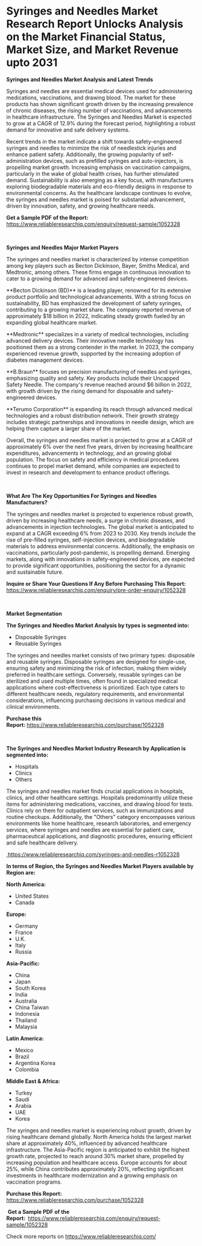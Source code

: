 <p><h1>Syringes and Needles Market Research Report Unlocks Analysis on the Market Financial Status, Market Size, and Market Revenue upto 2031</h1></p><p><strong>Syringes and Needles Market Analysis and Latest Trends</strong></p>
<p><p>Syringes and needles are essential medical devices used for administering medications, vaccinations, and drawing blood. The market for these products has shown significant growth driven by the increasing prevalence of chronic diseases, the rising number of vaccinations, and advancements in healthcare infrastructure. The Syringes and Needles Market is expected to grow at a CAGR of 12.9% during the forecast period, highlighting a robust demand for innovative and safe delivery systems.</p><p>Recent trends in the market indicate a shift towards safety-engineered syringes and needles to minimize the risk of needlestick injuries and enhance patient safety. Additionally, the growing popularity of self-administration devices, such as prefilled syringes and auto-injectors, is propelling market growth. Increasing emphasis on vaccination campaigns, particularly in the wake of global health crises, has further stimulated demand. Sustainability is also emerging as a key focus, with manufacturers exploring biodegradable materials and eco-friendly designs in response to environmental concerns. As the healthcare landscape continues to evolve, the syringes and needles market is poised for substantial advancement, driven by innovation, safety, and growing healthcare needs.</p></p>
<p><strong>Get a Sample PDF of the Report:&nbsp;</strong> <a href="https://www.reliableresearchiq.com/enquiry/request-sample/1052328?utm_campaign=1720&utm_medium=2&utm_source=Github&utm_content=ia&utm_term=28122024&utm_id=syringes-and-needles">https://www.reliableresearchiq.com/enquiry/request-sample/1052328</a></p>
<p>&nbsp;</p>
<p><strong>Syringes and Needles Major Market Players</strong></p>
<p><p>The syringes and needles market is characterized by intense competition among key players such as Becton Dickinson, Bayer, Smiths Medical, and Medtronic, among others. These firms engage in continuous innovation to cater to a growing demand for advanced and safety-engineered devices.</p><p>**Becton Dickinson (BD)** is a leading player, renowned for its extensive product portfolio and technological advancements. With a strong focus on sustainability, BD has emphasized the development of safety syringes, contributing to a growing market share. The company reported revenue of approximately $18 billion in 2022, indicating steady growth fueled by an expanding global healthcare market.</p><p>**Medtronic** specializes in a variety of medical technologies, including advanced delivery devices. Their innovative needle technology has positioned them as a strong contender in the market. In 2023, the company experienced revenue growth, supported by the increasing adoption of diabetes management devices.</p><p>**B.Braun** focuses on precision manufacturing of needles and syringes, emphasizing quality and safety. Key products include their Uncapped Safety Needle. The company's revenue reached around $6 billion in 2022, with growth driven by the rising demand for disposable and safety-engineered devices.</p><p>**Terumo Corporation** is expanding its reach through advanced medical technologies and a robust distribution network. Their growth strategy includes strategic partnerships and innovations in needle design, which are helping them capture a larger share of the market.</p><p>Overall, the syringes and needles market is projected to grow at a CAGR of approximately 6% over the next five years, driven by increasing healthcare expenditures, advancements in technology, and an growing global population. The focus on safety and efficiency in medical procedures continues to propel market demand, while companies are expected to invest in research and development to enhance product offerings.</p></p>
<p>&nbsp;</p>
<p><strong>What Are The Key Opportunities For Syringes and Needles Manufacturers?</strong></p>
<p><p>The syringes and needles market is projected to experience robust growth, driven by increasing healthcare needs, a surge in chronic diseases, and advancements in injection technologies. The global market is anticipated to expand at a CAGR exceeding 6% from 2023 to 2030. Key trends include the rise of pre-filled syringes, self-injection devices, and biodegradable materials to address environmental concerns. Additionally, the emphasis on vaccinations, particularly post-pandemic, is propelling demand. Emerging markets, along with innovations in safety-engineered devices, are expected to provide significant opportunities, positioning the sector for a dynamic and sustainable future.</p></p>
<p><strong>Inquire or Share Your Questions If Any Before Purchasing This Report:</strong> <a href="https://www.reliableresearchiq.com/enquiry/pre-order-enquiry/1052328?utm_campaign=1720&utm_medium=2&utm_source=Github&utm_content=ia&utm_term=28122024&utm_id=syringes-and-needles">https://www.reliableresearchiq.com/enquiry/pre-order-enquiry/1052328</a></p>
<p>&nbsp;</p>
<p><strong>Market Segmentation</strong></p>
<p><strong>The Syringes and Needles Market Analysis by types is segmented into:</strong></p>
<p><ul><li>Disposable Syringes</li><li>Reusable Syringes</li></ul></p>
<p><p>The syringes and needles market consists of two primary types: disposable and reusable syringes. Disposable syringes are designed for single-use, ensuring safety and minimizing the risk of infection, making them widely preferred in healthcare settings. Conversely, reusable syringes can be sterilized and used multiple times, often found in specialized medical applications where cost-effectiveness is prioritized. Each type caters to different healthcare needs, regulatory requirements, and environmental considerations, influencing purchasing decisions in various medical and clinical environments.</p></p>
<p><strong>Purchase this Report:&nbsp;</strong><a href="https://www.reliableresearchiq.com/purchase/1052328?utm_campaign=1720&utm_medium=2&utm_source=Github&utm_content=ia&utm_term=28122024&utm_id=syringes-and-needles">https://www.reliableresearchiq.com/purchase/1052328</a></p>
<p>&nbsp;</p>
<p><strong>The Syringes and Needles Market Industry Research by Application is segmented into:</strong></p>
<p><ul><li>Hospitals</li><li>Clinics</li><li>Others</li></ul></p>
<p><p>The syringes and needles market finds crucial applications in hospitals, clinics, and other healthcare settings. Hospitals predominantly utilize these items for administering medications, vaccines, and drawing blood for tests. Clinics rely on them for outpatient services, such as immunizations and routine checkups. Additionally, the "Others" category encompasses various environments like home healthcare, research laboratories, and emergency services, where syringes and needles are essential for patient care, pharmaceutical applications, and diagnostic procedures, ensuring efficient and safe healthcare delivery.</p></p>
<p><a href="https://www.reliableresearchiq.com/syringes-and-needles-r1052328?utm_campaign=1720&utm_medium=2&utm_source=Github&utm_content=ia&utm_term=28122024&utm_id=syringes-and-needles">&nbsp;https://www.reliableresearchiq.com/syringes-and-needles-r1052328</a></p>
<p><strong>In terms of Region, the Syringes and Needles Market Players available by Region are:</strong></p>
<p>
    <p> <strong> North America: </strong>
        <ul>
            <li>United States</li>
            <li>Canada</li>
        </ul>
        </p> 
    <p> <strong> Europe: </strong>
        <ul>
            <li>Germany</li>
            <li>France</li>
            <li>U.K.</li>
            <li>Italy</li>
            <li>Russia</li>
        </ul>
        </p> 
    <p> <strong> Asia-Pacific: </strong>
        <ul>
            <li>China</li>
            <li>Japan</li>
            <li>South Korea</li>
            <li>India</li>
            <li>Australia</li>
            <li>China Taiwan</li>
            <li>Indonesia</li>
            <li>Thailand</li>
            <li>Malaysia</li>
        </ul>
        </p> 
    <p> <strong> Latin America: </strong>
        <ul>
            <li>Mexico</li>
            <li>Brazil</li>
            <li>Argentina Korea</li>
            <li>Colombia</li>
        </ul>
        </p> 
    <p> <strong> Middle East & Africa: </strong>
        <ul>
            <li>Turkey</li>
            <li>Saudi</li>
            <li>Arabia</li>
            <li>UAE</li>
            <li>Korea</li>
        </ul>
    </p>
    </p>
<p><p>The syringes and needles market is experiencing robust growth, driven by rising healthcare demand globally. North America holds the largest market share at approximately 40%, influenced by advanced healthcare infrastructure. The Asia-Pacific region is anticipated to exhibit the highest growth rate, projected to reach around 30% market share, propelled by increasing population and healthcare access. Europe accounts for about 25%, while China contributes approximately 20%, reflecting significant investments in healthcare modernization and a growing emphasis on vaccination programs.</p></p>
<p><strong>Purchase this Report: </strong><a href="https://www.reliableresearchiq.com/purchase/1052328?utm_campaign=1720&utm_medium=2&utm_source=Github&utm_content=ia&utm_term=28122024&utm_id=syringes-and-needles">https://www.reliableresearchiq.com/purchase/1052328</a></p>
<p>&nbsp;<strong>Get a Sample PDF of the Report:&nbsp;&nbsp;</strong><a href="https://www.reliableresearchiq.com/enquiry/request-sample/1052328?utm_campaign=1720&utm_medium=2&utm_source=Github&utm_content=ia&utm_term=28122024&utm_id=syringes-and-needles">https://www.reliableresearchiq.com/enquiry/request-sample/1052328</a></p>
<p><strong></strong></p>
<p>Check more reports on <a href="https://www.reliableresearchiq.com/?utm_campaign=1720&utm_medium=2&utm_source=Github&utm_content=ia&utm_term=28122024&utm_id=syringes-and-needles">https://www.reliableresearchiq.com/</a></p>